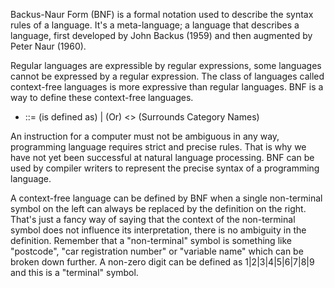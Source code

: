 Backus-Naur Form (BNF) is a formal notation used to describe the syntax rules of a language. It's a meta-language; a language that describes a language, first developed by John Backus (1959) and then augmented by Peter Naur (1960). 

Regular languages are expressible by regular expressions, some languages cannot be expressed by a regular expression. The class of languages called context-free languages is more expressive than regular languages. BNF is a way to define these context-free languages.
- ::= (is defined as)
| (Or)
<> (Surrounds Category Names)

An instruction for a computer must not be ambiguous in any way, programming language requires strict and precise rules. That is why we have not yet been successful at natural language processing. BNF can be used by compiler writers to represent the precise syntax of a programming language.

A context-free language can be defined by BNF when a single non-terminal symbol on the left can always be replaced by the definition on the right. That's just a fancy way of saying that the context of the non-terminal symbol does not influence its interpretation, there is no ambiguity in the definition. Remember that a "non-terminal" symbol is something like "postcode", "car registration number" or "variable name" which can be broken down further. A non-zero digit can be defined as 1|2|3|4|5|6|7|8|9 and this is a "terminal" symbol.